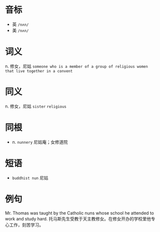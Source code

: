# 音标

- 英 `/nʌn/`
- 美 `/nʌn/`

# 词义

n. 修女，尼姑
`someone who is a member of a group of religious women that live together in a convent`

# 同义

n. 修女，尼姑
`sister` `religious`

# 同根

- n. `nunnery` 尼姑庵；女修道院

# 短语

- `buddhist nun` 尼姑

# 例句

Mr. Thomas was taught by the Catholic nuns whose school he attended to work and study hard.
托马斯先生受教于天主教修女。在修女开办的学校里他专心工作，刻苦学习。


